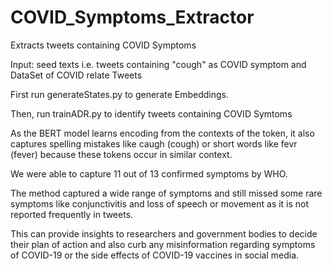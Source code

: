 # COVID_Symptoms_Extractor
Extracts tweets containing COVID Symptoms

Input: seed texts i.e. tweets containing "cough" as COVID symptom and DataSet of COVID relate Tweets

First run generateStates.py to generate Embeddings. 

Then, run trainADR.py to identify tweets containing COVID Symtoms

As the BERT model learns encoding from the contexts of the token, it also captures spelling mistakes like caugh (cough) or short words like fevr (fever) because these tokens occur in similar context. 

We were able to capture 11 out of 13 confirmed symptoms by WHO. 

The method captured a wide range of symptoms and still missed some rare symptoms like conjunctivitis and loss of speech or movement as it is not reported frequently in tweets. 

This can provide insights to researchers and government bodies to decide their plan of action and also curb any misinformation regarding symptoms of COVID-19 or the side effects of COVID-19 vaccines in social media. 
